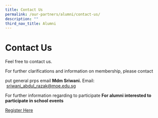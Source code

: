 ```yaml
---
title: Contact Us
permalink: /our-partners/alumni/contact-us/
description: ""
third_nav_title: Alumni
---
```

# **Contact Us**

Feel free to contact us.

For further clarifications and information on membership, please contact


put general prps email
**Mdm Sriwani.** Email:  [sriwani\_abdul\_razak@moe.edu.sg](mailto:sriwani_abdul_razak@moe.edu.sg)

For further information regarding to participate
**For alumni interested to participate in school events**

[Register Here](http://goo.gl/sCDvG)